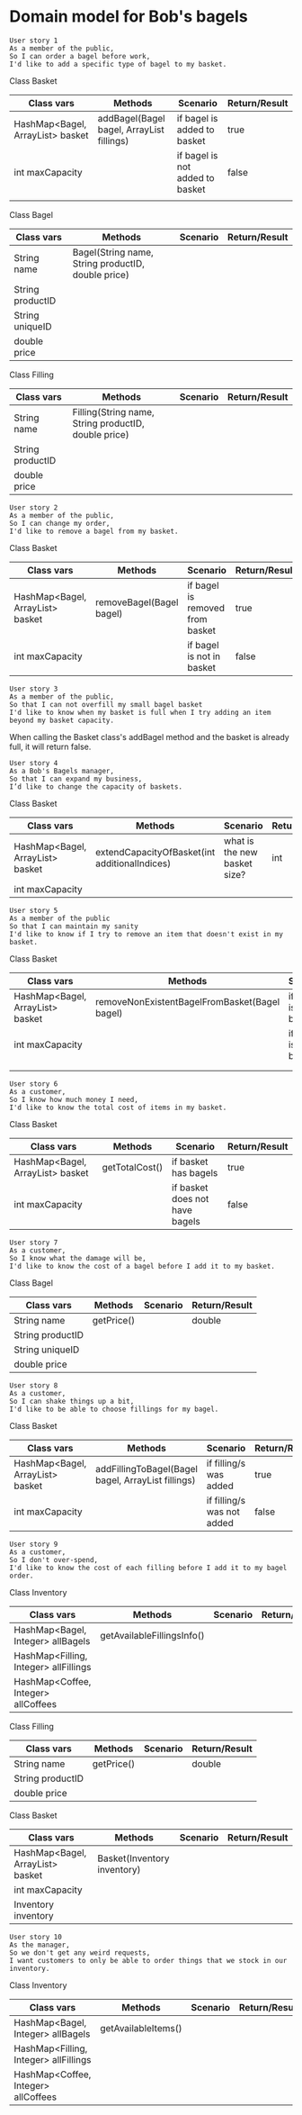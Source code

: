 # Domain model for Bob's bagels

```
User story 1
As a member of the public,
So I can order a bagel before work,
I'd like to add a specific type of bagel to my basket.
```

Class Basket

| Class vars                                | Methods                                            | Scenario                        | Return/Result |
|-------------------------------------------|----------------------------------------------------|---------------------------------|---------------|
| HashMap<Bagel, ArrayList<Filling>> basket | addBagel(Bagel bagel, ArrayList<Filling> fillings) | if bagel is added to basket     | true          |
| int maxCapacity                           |                                                    | if bagel is not added to basket | false         |
|                                           |                                                    |                                 |               |

Class Bagel

| Class vars       | Methods                                            | Scenario | Return/Result |
|------------------|----------------------------------------------------|----------|---------------|
| String name      | Bagel(String name, String productID, double price) |          |               |
| String productID |                                                    |          |               |
| String uniqueID  |                                                    |          |               |
| double price     |                                                    |          |               |

Class Filling

| Class vars       | Methods                                              | Scenario | Return/Result |
|------------------|------------------------------------------------------|----------|---------------|
| String name      | Filling(String name, String productID, double price) |          |               |
| String productID |                                                      |          |               |
| double price     |                                                      |          |               |


```
User story 2
As a member of the public,
So I can change my order,
I'd like to remove a bagel from my basket.
```

Class Basket

| Class vars                                | Methods                  | Scenario                        | Return/Result |
|-------------------------------------------|--------------------------|---------------------------------|---------------|
| HashMap<Bagel, ArrayList<Filling>> basket | removeBagel(Bagel bagel) | if bagel is removed from basket | true          |
| int maxCapacity                           |                          | if bagel is not in basket       | false         |


```
User story 3
As a member of the public,
So that I can not overfill my small bagel basket
I'd like to know when my basket is full when I try adding an item beyond my basket capacity.
```

When calling the Basket class's addBagel method and the basket is already full, it will return false.

```
User story 4
As a Bob's Bagels manager,
So that I can expand my business,
I’d like to change the capacity of baskets.
```

Class Basket

| Class vars                                | Methods                                       | Scenario                     | Return/Result |
|-------------------------------------------|-----------------------------------------------|------------------------------|---------------|
| HashMap<Bagel, ArrayList<Filling>> basket | extendCapacityOfBasket(int additionalIndices) | what is the new basket size? | int           |
| int maxCapacity                           |                                               |                              |               |


```
User story 5
As a member of the public
So that I can maintain my sanity
I'd like to know if I try to remove an item that doesn't exist in my basket.
```

Class Basket

| Class vars                                | Methods                                       | Scenario                  | Return/Result |
|-------------------------------------------|-----------------------------------------------|---------------------------|---------------|
| HashMap<Bagel, ArrayList<Filling>> basket | removeNonExistentBagelFromBasket(Bagel bagel) | if bagel is not in basket | true          |
| int maxCapacity                           |                                               | if bagel is in basket     | false         |
|                                           |                                               |                           |               |
|                                           |                                               |                           |               |


```
User story 6
As a customer,
So I know how much money I need,
I'd like to know the total cost of items in my basket.
```

Class Basket

| Class vars                                | Methods        | Scenario                       | Return/Result |
|-------------------------------------------|----------------|--------------------------------|---------------|
| HashMap<Bagel, ArrayList<Filling>> basket | getTotalCost() | if basket has bagels           | true          |
| int maxCapacity                           |                | if basket does not have bagels | false         |


```
User story 7
As a customer,
So I know what the damage will be,
I'd like to know the cost of a bagel before I add it to my basket.
```

Class Bagel

| Class vars       | Methods    | Scenario | Return/Result |
|------------------|------------|----------|---------------|
| String name      | getPrice() |          | double        |
| String productID |            |          |               |
| String uniqueID  |            |          |               |
| double price     |            |          |               |


```
User story 8
As a customer,
So I can shake things up a bit,
I'd like to be able to choose fillings for my bagel.
```

Class Basket

| Class vars                                | Methods                                                     | Scenario                   | Return/Result |
|-------------------------------------------|-------------------------------------------------------------|----------------------------|---------------|
| HashMap<Bagel, ArrayList<Filling>> basket | addFillingToBagel(Bagel bagel, ArrayList<Filling> fillings) | if filling/s was added     | true          |
| int maxCapacity                           |                                                             | if filling/s was not added | false         |

```
User story 9
As a customer,
So I don't over-spend,
I'd like to know the cost of each filling before I add it to my bagel order.
```
Class Inventory

| Class vars                            | Methods                    | Scenario | Return/Result |
|---------------------------------------|----------------------------|----------|---------------|
| HashMap<Bagel, Integer> allBagels     | getAvailableFillingsInfo() |          |               |
| HashMap<Filling, Integer> allFillings |                            |          |               |
| HashMap<Coffee, Integer> allCoffees   |                            |          |               |


Class Filling

| Class vars       | Methods    | Scenario | Return/Result |
|------------------|------------|----------|---------------|
| String name      | getPrice() |          | double        |
| String productID |            |          |               |
| double price     |            |          |               |

Class Basket

| Class vars                                | Methods                     | Scenario | Return/Result |
|-------------------------------------------|-----------------------------|----------|---------------|
| HashMap<Bagel, ArrayList<Filling>> basket | Basket(Inventory inventory) |          |               |
| int maxCapacity                           |                             |          |               |
| Inventory inventory                       |                             |          |               |


```
User story 10
As the manager,
So we don't get any weird requests,
I want customers to only be able to order things that we stock in our inventory.
```
Class Inventory

| Class vars                            | Methods             | Scenario | Return/Result |
|---------------------------------------|---------------------|----------|---------------|
| HashMap<Bagel, Integer> allBagels     | getAvailableItems() |          |               |
| HashMap<Filling, Integer> allFillings |                     |          |               |
| HashMap<Coffee, Integer> allCoffees   |                     |          |               |
